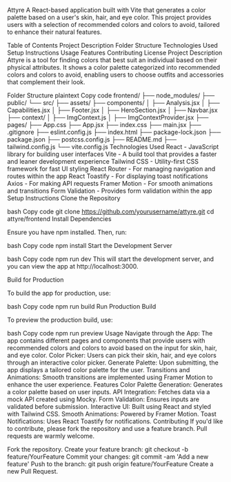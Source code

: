 Attyre
A React-based application built with Vite that generates a color palette based on a user's skin, hair, and eye color. This project provides users with a selection of recommended colors and colors to avoid, tailored to enhance their natural features.

Table of Contents
Project Description
Folder Structure
Technologies Used
Setup Instructions
Usage
Features
Contributing
License
Project Description
Attyre is a tool for finding colors that best suit an individual based on their physical attributes. It shows a color palette categorized into recommended colors and colors to avoid, enabling users to choose outfits and accessories that complement their look.

Folder Structure
plaintext
Copy code
frontend/
├── node_modules/
├── public/
└── src/
├── assets/
├── components/
│ ├── Analysis.jsx
│ ├── Capabilities.jsx
│ ├── Footer.jsx
│ ├── HeroSection.jsx
│ ├── Navbar.jsx
├── context/
│ ├── ImgContext.js
│ ├── ImgContextProvider.jsx
├── pages/
├── App.css
├── App.jsx
├── index.css
├── main.jsx
├── .gitignore
├── eslint.config.js
├── index.html
├── package-lock.json
├── package.json
├── postcss.config.js
├── README.md
├── tailwind.config.js
└── vite.config.js
Technologies Used
React - JavaScript library for building user interfaces
Vite - A build tool that provides a faster and leaner development experience
Tailwind CSS - Utility-first CSS framework for fast UI styling
React Router - For managing navigation and routes within the app
React Toastify - For displaying toast notifications
Axios - For making API requests
Framer Motion - For smooth animations and transitions
Form Validation - Provides form validation within the app
Setup Instructions
Clone the Repository

bash
Copy code
git clone https://github.com/yourusername/attyre.git
cd attyre/frontend
Install Dependencies

Ensure you have npm installed. Then, run:

bash
Copy code
npm install
Start the Development Server

bash
Copy code
npm run dev
This will start the development server, and you can view the app at http://localhost:3000.

Build for Production

To build the app for production, use:

bash
Copy code
npm run build
Run Production Build

To preview the production build, use:

bash
Copy code
npm run preview
Usage
Navigate through the App: The app contains different pages and components that provide users with recommended colors and colors to avoid based on the input for skin, hair, and eye color.
Color Picker: Users can pick their skin, hair, and eye colors through an interactive color picker.
Generate Palette: Upon submitting, the app displays a tailored color palette for the user.
Transitions and Animations: Smooth transitions are implemented using Framer Motion to enhance the user experience.
Features
Color Palette Generation: Generates a color palette based on user inputs.
API Integration: Fetches data via a mock API created using Mocky.
Form Validation: Ensures inputs are validated before submission.
Interactive UI: Built using React and styled with Tailwind CSS.
Smooth Animations: Powered by Framer Motion.
Toast Notifications: Uses React Toastify for notifications.
Contributing
If you'd like to contribute, please fork the repository and use a feature branch. Pull requests are warmly welcome.

Fork the repository.
Create your feature branch: git checkout -b feature/YourFeature
Commit your changes: git commit -am 'Add a new feature'
Push to the branch: git push origin feature/YourFeature
Create a new Pull Request.
